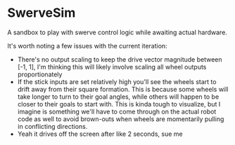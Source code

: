 # SwerveSim
A sandbox to play with swerve control logic while awaiting actual hardware.

It's worth noting a few issues with the current iteration:
- There's no output scaling to keep the drive vector magnitude between [-1, 1], I'm thinking this will likely involve scaling all wheel outputs proportionately
- If the stick inputs are set relatively high you'll see the wheels start to drift away from their square formation. This is because some wheels will take longer to turn to their goal angles, while others will happen to be closer to their goals to start with. This is kinda tough to visualize, but I imagine is something we'll have to come through on the actual robot code as well to avoid brown-outs when wheels are momentarily pulling in conflicting directions.
- Yeah it drives off the screen after like 2 seconds, sue me
